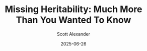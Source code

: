 ---
layout: podcast
title: "Missing Heritability: Much More Than You Wanted To Know"
author: Scott Alexander
description: https://www.astralcodexten.com/p/missing-heritability-much-more-than
date: 2025-06-26
length: 14097259
duration: 3524
guid: missing-heritability-much-more-than
---
